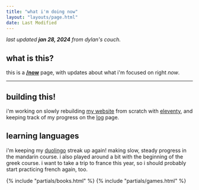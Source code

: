 ```yaml
---
title: "what i'm doing now"
layout: "layouts/page.html"
date: Last Modified
---
```


_last updated **jan 28, 2024** from dylan's couch._

## what is this?

this is a [**/now**](https://nownownow.com/about) page, with updates about what i'm focused on right _now_.

---

## building this!

i'm working on slowly rebuilding [my website](https://jillian.cloud) from scratch with [eleventy](https://www.11ty.dev/), and keeping track of my progress on the [log](/log) page.

## learning languages

i'm keeping my [duolingo](https://www.duolingo.com/profile/jilliangmeehan) streak up again! making slow, steady progress in the mandarin course. i also played around a bit with the beginning of the greek course. i want to take a trip to france this year, so i should probably start practicing french again, too.

{% include "partials/books.html" %}
{% include "partials/games.html" %}
